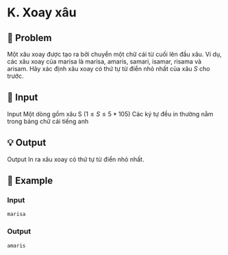 # K. Xoay xâu

## 📖 Problem

Một xâu xoay được tạo ra bởi chuyển một chữ cái từ cuối lên đầu xâu. Ví dụ, các xâu xoay của marisa là marisa, amaris, samari, isamar, risama và arisam.
Hãy xác định xâu xoay có thứ tự từ điển nhỏ nhất của xâu
$S$
cho trước.


## 🧩 Input

Input
Một dòng gồm xâu S
$(1 ≤S≤ 5 * 105)$
Các ký tự đều in thường nằm trong bảng chữ cái tiếng anh


## 💡 Output

Output
In ra xâu xoay có thứ tự từ điển nhỏ nhất.


## 🧠 Example

### Input

```text
marisa
```

### Output

```text
amaris
```


